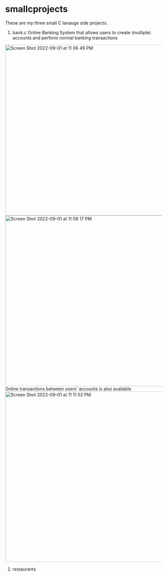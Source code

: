 # smallcprojects

These are my three small C lanauge side projects.

1. bank.c
Online Banking System that allows users to create (multiple) accounts and perform normal banking transactions

<img width="550" alt="Screen Shot 2022-09-01 at 11 06 49 PM" src="https://user-images.githubusercontent.com/112363463/188051418-e138ee1b-5a96-4a2d-8f83-20b31fead0a1.png">

<img width="550" alt="Screen Shot 2022-09-01 at 11 08 17 PM" src="https://user-images.githubusercontent.com/112363463/188051519-3bd3de7a-4e9d-4f09-beb3-6967fb7fc34c.png">
Online transactions between users' accounts is also available

<img width="550" alt="Screen Shot 2022-09-01 at 11 11 02 PM" src="https://user-images.githubusercontent.com/112363463/188051578-eafc0b5d-83ed-4011-a4a5-55aeac558f31.png">

2. restaurants
